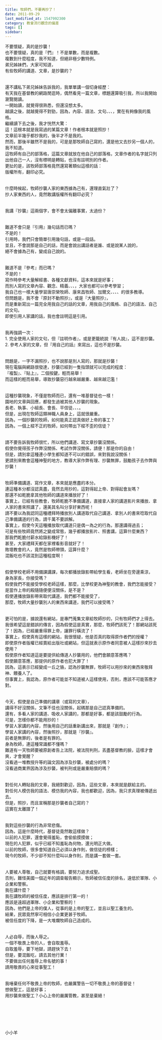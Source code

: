 ```yaml
---
title: 牧師們，不要再抄了！
date: 2011-09-29
last_modified_at: 1547992300
category: 教會流行觀念的偏差
tags: []
sidebar: 
---
```


<p>不要懷疑，真的是抄襲！<br/>也不要懷疑，真的是『們』！不是單數，而是複數。<br/>複數到什麼程度，我不知道，但絕非極少數特例。<br/><!--more-->弟兄姊妹們，大家可知道，<br/>有些牧師的講道、文章，是抄襲的？<br/><br/><br/>還不講私下弟兄姊妹告訴我的，我單單講一個切身經歷：<br/>有天我在基督教的網路閒逛時，偶然看見一篇文章，標題還算吸引我，所以我開始瀏覽閱讀。<br/>一開始讀，就覺得很熟悉，但還沒想太多。<br/>越讀之後，就越覺得不對勁，因為，內容、語法、文句、、、，實在有夠像我的風格。<br/>繼續讀下去之後，我才恍然大驚：<br/>這！這根本就是我寫過的某篇文章！作者根本就是照抄！<br/>文章前半幾乎都抄我的，後半才不是我的。<br/>然而，那後半雖然不是我的，可是是那牧師自己寫的，還是他又去抄另一個人的，我不知道。<br/>這牧師有自己的部落格，這篇文章就放在他自己的部落格，文章作者的名字就只列出他自己一人，沒有標明是轉貼，也沒有註明別的作者。<br/>更扯的是，該牧師部落格竟然還寫著類似這樣的話：<br/>版權所有，翻印必究。<br/><br/><br/>什麼時候起，牧師抄襲人家的東西據為己有，還理直氣壯了？<br/>抄人家東西的人，竟然敢講版權所有翻印必究？<br/><br/><br/>我講『抄襲』這兩個字，會不會太偏離事實，太過份？<br/><br/><br/>難道不會只是『引用』幾句話而已嗎？<br/>不是的！<br/>引用時，我們只會簡單引用幾句話，或是一段話。<br/>並且，不會說那是自己的話，而是會說出講話者是誰、或是說某人說的，<br/>絕不會據為己有，變成自己說的。<br/><br/><br/>難道不是『參考』而已嗎？<br/>不是的！<br/>寫作時參考大量解經書、各種文獻資料，這本來就是好事；<br/>而別人寫的文章內容、觀念、精義、、、，大家也都可以參考學習；<br/>我自己也一樣大量學習唐崇榮牧師、康來昌牧師、加爾文、、、、的很多教導。<br/>但問題是，我不會『原封不動照抄』，或是『大量照抄』，<br/>而是重新寫出一篇完全用我自己的話的文章，用我自己的風格、自己的語法、自己的文句。<br/>即使引用人家講的話，我也會註明這是引用。<br/><br/><br/>我再強調一次：<br/>1.	完全使用人家的文句，但『註明作者』，或是更籠統說『有人說』，這不是抄襲。<br/>2.	參考人家的文章，但『用自己的話』來寫出，這也不是抄襲。<br/><br/><br/>問題是，一字不漏照抄，也不說那是別人寫的，那就是抄襲！<br/>現在電腦與網路很發達，抄襲已經到一隻指頭就可以完成的程度：<br/>『複製』、『貼上』，二個按鍵，輕而易舉！<br/>而這樣的輕而易舉，導致抄襲惡行越來越嚴重、越來越氾濫！<br/><br/><br/>這種抄襲現象，不僅是牧師而已，還有一堆基督徒也一樣！<br/>園地的文章與回應，都發生過被其他人抄襲的現象。<br/>長老、執事、小組長、會長、平信徒、、、。<br/>但是，出現在牧師這類神職人員身上，這就很嚴重。<br/>因為，一個抄襲的牧師，如何能真正認真做好上帝的事工？<br/>因為，一個上樑不正的牧師，如何帶出下樑不歪的信徒？<br/><br/><br/>請不要告訴我牧師很忙，所以他們講道、寫文章抄襲沒關係。<br/>假使你覺得孩子作弊沒關係、考試作弊沒關係，請便！那是你的自由！<br/>但是，請別拿這種連小學生都知道不可以的錯誤，來對我說沒關係！<br/>更請別來教會這種神聖的地方，教導大家作弊有理、抄襲無罪，鼓勵孩子去作弊與抄襲！<br/><br/><br/>牧師準備講道、寫作文章，本來就是應盡的本分。<br/>連這種本分都沒認真盡，竟然去用抄的，這對得起上帝、對得起會友嗎？<br/>那還不如乾脆拿其他牧師的講道來播放好了！<br/>事實上，已經有些教會，牧師乾脆不準備講道，直接拿人家的講道影片來播放、拿人家的書來照講了，還美其名叫分享好東西呢！<br/>請不要以為我認同這種禮拜時播放別人講道取代自己講道、拿別人的書來唸取代自己準備講道的行為，請千萬不要誤解。<br/>事實上，假使今天這種播放取代講道只是偶一為之的行為，那還講得過去；<br/>可是有些牧師竟然將之變成常態，幾乎都播放影片、照書講，這算什麼東西？<br/>那我們乾脆付薪水給錄影機好了！<br/>甚至，大家禮拜天都在家裡看影音就好了！<br/>敗壞教會的人，竟然是牧師帶頭，這算什麼？<br/>混飯吃也不該混到這種程度啊！<br/><br/><br/>假使學校老師不用備課講課，每次都播放錄影帶給學生看，老師坐在旁邊乘涼，<br/>身為家長，你接受嗎？<br/>假使我們不能接受學校老師這樣，那麼，比學校更為神聖的教會，我們怎能接受？<br/>是當作上帝的殿隨隨便便沒關係，是不是？<br/>假使連播放錄影帶來取代講道，我們都不能接受了，<br/>那麼，牧師大量抄襲別人的東西來講道，我們可以接受嗎？<br/><br/><br/>更可怕的是，據說還有網站，是專門蒐集文章給牧師抄的，只有牧師們才上得去。<br/>我很希望這是錯誤的傳言，因為假使這是真實，那麼，牧師們該死了！那網站該死了！因為，已經嚴重得罪上帝，讓罪行橫流了！<br/>事實上，假使真有這樣的網站，我很懷疑，他是否真的取得原作者們的授權？<br/>即使原作者版權已經賣給出版社或網站，但這就表示原作者同意被人這樣抄來抄去使用？<br/>假使原作者知道這是要提供給傳道人抄襲用的，他們會願意答應嗎？<br/>假使願意答應，那提供的原作者也犯大罪了！<br/>因為，這表示已經變成一丘之貉，認為抄襲無罪，牧師可以用抄來的東西來敬拜神、餵養人了。<br/>但事實上，我認為，原作者可能並不知道被人這樣使用，否則，應該不可能答應才對。<br/><br/><br/>今天，假使是自己準備的講章（或寫的文章），<br/>講得不好沒關係，文筆不佳也沒關係，起碼那是自己認真準備的。<br/>還有，多看人家的講道、吸收人家講的，那都是好事，都是該鼓勵的行為。<br/>可是，怎樣你都不能用抄的！<br/>學習人家講的內容，然後用自己的話重新講出來，那就是『創作』；<br/>學習人家講的內容，然後照抄，那就是『抄襲』。<br/>前者是無罪的，後者是有罪的。<br/>身為牧師，連這種常識都不懂嗎？<br/>難道有一天牧師要被原創者告上法院，被法院判刑，丟盡基督教的臉，這樣才會爽，才會覺醒？<br/>沒看過一堆教授升等的論文因為涉及抄襲，被處分的嗎？<br/>沒看過商業界因為涉及抄襲，被判刑或是嚴重賠償的嗎？<br/><br/><br/>對任何人轉貼我的文章，我絕對歡迎，因為，這些文章，本來就是獻給主的。<br/>對任何人模仿我的語法、模仿我的內容，我也都歡迎，因為，我只求真理被傳遞出去。<br/>但是，照抄，而且宣稱那是抄襲者自己寫的？<br/>這實在太離譜了！<br/><br/><br/>我對這些抄襲的行為非常悲傷。<br/>因為，這是什麼時代，基督徒竟然敢這樣做？<br/>以前的人犯罪，還會覺得羞恥，會偷偷摸摸做；<br/>現在的人犯罪，似乎已經不知羞恥為何物，還光明正大做。<br/>以前的牧師，很多會知道自己必須以身作則，做信徒的榜樣；<br/>現今的牧師，不少卻不知什麼叫以身作則，而是講一套做一套。<br/><br/><br/>人要被人尊敬，自己就要有格調，要努力追求成聖。<br/>否則，難怪美國一個近年的調查報告顯示，牧師被信任度的排名，遠低於軍隊、小企業和警察。<br/>我在講什麼？<br/>我在講牧師的被信任度，應該是排行第一的！<br/>應該是遠超過軍隊、小企業和警察的！<br/>因為，他們是上帝的僕人，從事的是上帝的聖工，並且以聖工養生的。<br/>結果，民眾竟然寧可相信小企業更甚于牧師。<br/>被信任度的下降，是一大堆爛牧師自己造成的。<br/><br/><br/>人必自辱，而後人辱之。<br/>一個不敬畏上帝的人，會自取羞辱。<br/>自取羞辱，要下地獄，請趕快下去！<br/>但是，要混飯吃，請去其他行業！<br/>不要做出任何羞辱上帝名號的事！<br/>請用敬畏的心來從事聖工！<br/><br/><br/>我唾棄任何不敬畏上帝的牧師，也嚴厲警告一切不敬畏上帝的基督徒！<br/>想做聖工，這是好事；<br/>用抄襲來做聖工？小心上帝的嚴厲管教，甚至是棄絕！<br/><br/><br/><br/><br/><br/><br/>小小羊<br/><br/><br/><br/><br/><br/><br/><br/><br/>
</p>